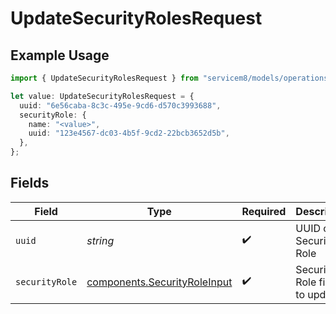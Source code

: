 # UpdateSecurityRolesRequest

## Example Usage

```typescript
import { UpdateSecurityRolesRequest } from "servicem8/models/operations";

let value: UpdateSecurityRolesRequest = {
  uuid: "6e56caba-8c3c-495e-9cd6-d570c3993688",
  securityRole: {
    name: "<value>",
    uuid: "123e4567-dc03-4b5f-9cd2-22bcb3652d5b",
  },
};
```

## Fields

| Field                                                                        | Type                                                                         | Required                                                                     | Description                                                                  |
| ---------------------------------------------------------------------------- | ---------------------------------------------------------------------------- | ---------------------------------------------------------------------------- | ---------------------------------------------------------------------------- |
| `uuid`                                                                       | *string*                                                                     | :heavy_check_mark:                                                           | UUID of the Security Role                                                    |
| `securityRole`                                                               | [components.SecurityRoleInput](../../models/components/securityroleinput.md) | :heavy_check_mark:                                                           | Security Role fields to update                                               |